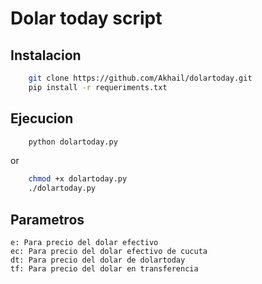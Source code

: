 # Dolar today script
## Instalacion
```bash
    git clone https://github.com/Akhail/dolartoday.git
    pip install -r requeriments.txt
```
## Ejecucion
```bash
    python dolartoday.py
```
or

```bash
    chmod +x dolartoday.py
    ./dolartoday.py
```
## Parametros
    e: Para precio del dolar efectivo
    ec: Para precio del dolar efectivo de cucuta
    dt: Para precio del dolar de dolartoday
    tf: Para precio del dolar en transferencia